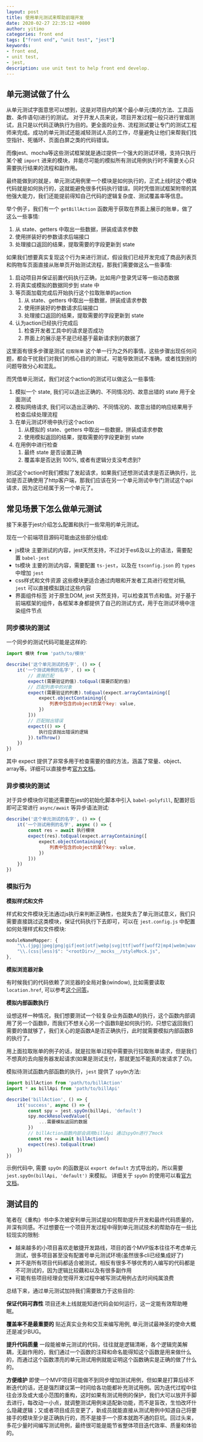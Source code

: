 ```yaml
---
layout: post
title: 使用单元测试来帮助前端开发
date: 2020-02-27 22:35:12 +0800
author: yitimo
categories: front end
tags: ["front end", "unit test", "jest"]
keywords:
- front end,
- unit test,
- jest,
description: use unit test to help front end develop.
---
```


## 单元测试做了什么

从单元测试字面意思可以想到，这是对项目内的某个最小单元(类的方法、工具函数、条件语句)进行的测试。
对于开发人员来说，项目开发过程一般只进行冒烟测试，且只是以代码正确执行为目的。更全面的业务、流程测试要让专门的测试工程师来完成。成功的单元测试还能减轻测试人员的工作，尽量避免让他们来帮我们找空指针、死循环、页面白屏之类的代码错误。

而像jest、mocha等这些测试框架就是通过提供一个强大的测试环境，支持只执行某个被 ``import`` 进来的模块，并能尽可能的模拟所有测试用例执行时不需要关心只需要执行结果的流程和副作用。

最终能做到的就是，单元测试用例里一个模块是如何执行的，正式上线时这个模块代码就是如何执行的，这就能避免很多代码执行错误。同时凭借测试框架附带的其他强大能力，我们还能提前得知自己代码的逻辑复杂度、测试覆盖率等信息。

举个例子，我们有一个 ``getBillAction`` 函数用于获取在界面上展示的账单，做了这么一些事情:

1. 从 state、getters 中取出一些数据，拼装成请求参数
2. 使用拼装好的参数请求后端接口
3. 处理接口返回的结果，提取需要的字段更新到 state

如果我们想要真实复现这个行为来进行测试，假设我们已经开发完成了商品列表页和购物车页面直接从账单页开始测试流程，那我们需要做这么一些事情:

1. 启动项目并保证前置代码执行正确，比如用户登录凭证等一些动态数据
2. 将真实或模拟的数据同步到 state 中
3. 等页面加载完成后开始执行这个拉取账单的action
    1. 从 state、getters 中取出一些数据，拼装成请求参数
    2. 使用拼装好的参数请求后端接口
    3. 处理接口返回的结果，提取需要的字段更新到 state
4. 认为action已经执行完成后
    1. 检查开发者工具中的请求是否成功
    2. 界面上的展示是不是已经基于最新请求到的数据了

这里面有很多步骤是测试 ``拉取账单`` 这个单一行为之外的事情，这些步骤出现任何问题，都会干扰我们对我们的核心目的的测试，可能导致测试不准确，或者找到别的问题导致分心和混乱。

而凭借单元测试，我们对这个action的测试可以做这么一些事情:

1. 模拟一个 state, 我们可以造出正确的、不同情况的、故意出错的 state 用于全面测试
2. 模拟网络请求, 我们可以造出正确的、不同情况的、故意出错的响应结果用于检查后续处理流程
3. 在单元测试环境中执行这个action
    1. 从模拟的 state、getters 中取出一些数据，拼装成请求参数
    2. 使用模拟返回的结果，提取需要的字段更新到 state
4. 在用例中进行检查
    1. 最终 state 是否设置正确
    2. 覆盖率是否达到 100%, 或者有逻辑分支没考虑到?

测试这个action时我们模拟了发起请求，如果我们还想测试请求是否正确执行，比如是否正确使用了http客户端，那我们应该在另一个单元测试中专门测试这个api请求，因为这已经属于另一个单元了。

## 常见场景下怎么做单元测试

接下来基于jest介绍怎么配置和执行一些常用的单元测试。

现在一个前端项目源码可能由这些部分组成:

- js模块 主要测试的内容，jest天然支持，不过对于es6及以上的语法，需要配置 ``babel-jest``
- ts模块 主要的测试内容，需要配置 ``ts-jest``，以及在 ``tsconfig.json`` 的 ``types`` 中增加 ``jest``
- css样式和文件资源 这些模块更适合通过肉眼和开发者工具进行视觉对稿, ``jest`` 可以直接模拟跳过这些内容
- 界面组件标签 对于原生DOM, jest 天然支持，可以检查其节点和值。对于基于前端框架的组件，各框架本身都提供了自己的测试方式，用于在测试环境中渲染组件节点

### 同步模块的测试

一个同步的测试代码可能是这样的:

``` js
import 模块 from 'path/to/模块'

describe('这个单元测试的名字', () => {
    it('一个测试用例的名字', () => {
        // 直接匹配
        expect(需要验证的值).toEqual(需要匹配的值)
        // 匹配列表中的对象
        expect(需要验证的列表).toEqual(expect.arrayContaining([
            expect.objectContaining({
                列表中包含的object的某个key: value,
            })
        ]))
        // 匹配抛出错误
        expect(() => {
            执行应该抛出错误的逻辑
        }).toThrow()
    })
})
```

其中 expect 提供了非常多用于检查需要的值的方法，涵盖了常量、object、array等。详细可以直接参考[官方文档](https://jestjs.io/docs/en/using-matchers)。

### 异步模块的测试

对于异步模块你可能还需要在jest的初始化脚本中引入 ``babel-polyfill``, 配置好后即可正常进行 ``async/await`` 等异步语法测试:

``` js
describe('这个单元测试的名字', () => {
    it('一个测试用例的名字', async () => {
        const res = await 执行模块
        expect(res).toEqual(expect.arrayContaining([
            expect.objectContaining({
                列表中包含的object的某个key: value,
            })
        ]))
    })
})
```

### 模拟行为

**模拟样式和文件**

样式和文件模块无法通过js执行来判断正确性，也就失去了单元测试意义，我们只需要直接跳过这类模块，保证代码执行下去即可，可以在 ``jest.config.js`` 中配置如何处理样式和文件模块:

``` js
moduleNameMapper: {
    "\\.(jpg|jpeg|png|gif|eot|otf|webp|svg|ttf|woff|woff2|mp4|webm|wav|mp3|m4a|aac|oga)$": "<rootDir>/__mocks__/fileMock.js",
    "\\.(css|less)$": "<rootDir>/__mocks__/styleMock.js",
},
```

**模拟浏览器对象**

有时候我们的代码依赖了浏览器的全局对象(window), 比如需要读取``location.href``, 可以参考[这个问答](https://stackoverflow.com/a/54021633)。

**模拟内部函数执行**

设想这样一种情况，我们想要测试一个较复杂业务函数A的执行，这个函数内部调用了另一个函数B，而我们不想关心另一个函数B是如何执行的，只想它返回我们需要的值就够了，我们关心的是函数A是否正确执行，此时就需要模拟内部函数B的执行了。

用上面拉取账单的例子的话，就是拉账单过程中需要执行拉取账单请求，但是我们不想真的去向服务器发起请求(如果是测试支付，那就更加不能真的发请求了:D)。

模拟待测试函数内部函数的执行，``jest`` 提供了 ``spyOn``方法:

``` js
import billAction from 'path/to/billAction'
import * as billApi from 'path/to/billApi'

describe('billAction', () => {
    it('success', async () => {
        const spy = jest.spyOn(billApi, 'default')
        spy.mockResolvedValue({
            ...需要模拟返回的数据
        })
        // billAction函数内部会调用billApi 通过spyOn进行了mock
        const res = await billAction()
        expect(res).toEqual(true)
    })
})
```

示例代码中, 需要 ``spyOn`` 的函数是以 ``export default`` 方式导出的，所以需要 ``jest.spyOn(billApi, 'default')`` 来模拟。
详细关于 ``spyOn`` 的使用可以看[官方文档](https://jestjs.io/docs/en/jest-object#jestspyonobject-methodname)。

## 测试目的

笔者在《重构》书中多次被安利单元测试是如何帮助提升开发和最终代码质量的，并深有同感。不过想要在一个项目开发过程中得到单元测试技术的帮助存在一些比较现实的限制:

- 越来越多的小项目喜欢走敏捷开发路线，项目的首个MVP版本往往不考虑单元测试，很多项目甚至没有配置号单元测试环境(虽然很多cli已经集成好了)
- 并不是所有项目代码都适合被测试，相反有很多不够优秀的人编写的代码都是不可测试的，因为逻辑比较藕和以及有很多副作用
- 可能有些项目经理会觉得开发过程中被写测试用例占去时间纯属浪费

总结下来，通过单元测试加持我们需要致力于这些目的:

**保证代码可靠性** 项目还未上线就能知道代码会如何运行，这一定能有效帮助睡眠。

**覆盖率不是最重要的** 贴近真实业务和交互来编写用例, 单元测试最神圣的使命大概还是减少BUG。

**提升代码质量** 一段能被单元测试的代码，往往就是逻辑清晰，各个逻辑完美解耦，无副作用的，我们通过一个函数的注释和命名能得知这个函数是用来做什么的，而通过这个函数漂亮的单元测试用例就能证明这个函数确实是正确的做了什么的。

**方便维护** 即使一个MVP项目可能做不到同步增加测试用例，但如果是打算后续不断迭代的话，还是强烈建议第一时间给各功能都补充测试用例。因为迭代过程中往往会涉及或大或小范围的重构，这时如果有测试用例的保护，我们大可以放开手脚去进行，每改动一小点，就调整测试用例来适配新功能，而不是盲改，生怕改坏什么隐藏逻辑；又或者项目成员变更了，新成员就能直接从测试用例中知道自己将要接手的模块至少是正确执行的，而不是接手一个原本就跑不通的巨坑。回过头来，多花少量时间编写测试用例，最终很可能是能节省整体项目迭代效率、质量和体验的。
